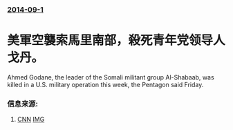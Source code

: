 ### [2014-09-1](/news/2014/09/1/index.md)

##### 
#  美軍空襲索馬里南部，殺死青年党领导人戈丹。 

Ahmed Godane, the leader of the Somali militant group Al-Shabaab, was killed in a U.S. military operation this week, the Pentagon said Friday.


### 信息来源:

1. [CNN](http://edition.cnn.com/2014/09/05/world/africa/somali-militant-killed/index.html) [IMG](https://cdn.cnn.com/cnnnext/dam/assets/130924115330-kenya-mall-smoke-story-top.jpg)
